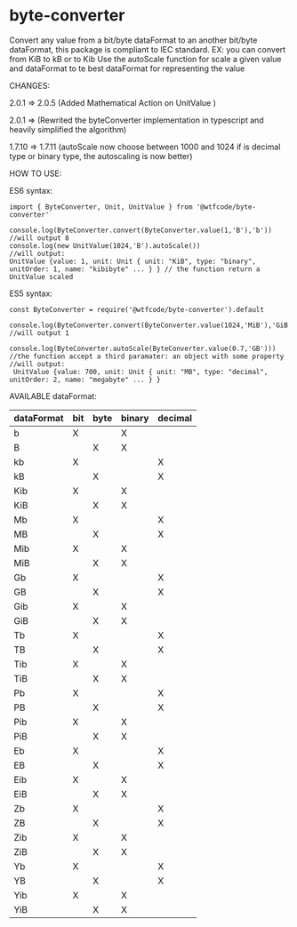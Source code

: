 # byte-converter

Convert any value from a bit/byte dataFormat to an another bit/byte dataFormat, this package is compliant to IEC standard. EX: you can convert from KiB to kB or to Kib
Use the autoScale function for scale a given value and dataFormat to te best dataFormat for representing the value

CHANGES:

2.0.1 => 2.0.5 (Added Mathematical Action on UnitValue )

2.0.1 => (Rewrited the byteConverter implementation in typescript and heavily simplified the algorithm)

1.7.10 => 1.7.11 (autoScale now choose between 1000 and 1024 if is decimal type or binary type, the autoscaling is now better)

HOW TO USE:

ES6 syntax:

    import { ByteConverter, Unit, UnitValue } from '@wtfcode/byte-converter'

    console.log(ByteConverter.convert(ByteConverter.value(1,'B'),'b'))
    //will output 8
    console.log(new UnitValue(1024,'B').autoScale())
    //will output:
    UnitValue {value: 1, unit: Unit { unit: "KiB", type: "binary", unitOrder: 1, name: "kibibyte" ... } } // the function return a UnitValue scaled

ES5 syntax:

    const ByteConverter = require('@wtfcode/byte-converter').default

    console.log(ByteConverter.convert(ByteConverter.value(1024,'MiB'),'GiB')) //will output 1

    console.log(ByteConverter.autoScale(ByteConverter.value(0.7,'GB'))) //the function accept a third paramater: an object with some property
    //will output:
     UnitValue {value: 700, unit: Unit { unit: "MB", type: "decimal", unitOrder: 2, name: "megabyte" ... } }

AVAILABLE dataFormat:

| dataFormat | bit | byte | binary | decimal |
| ---------- | --- | ---- | ------ | ------- |
| b          | X   |      | X      |         |
| B          |     | X    | X      |         |
| kb         | X   |      |        | X       |
| kB         |     | X    |        | X       |
| Kib        | X   |      | X      |         |
| KiB        |     | X    | X      |         |
| Mb         | X   |      |        | X       |
| MB         |     | X    |        | X       |
| Mib        | X   |      | X      |         |
| MiB        |     | X    | X      |         |
| Gb         | X   |      |        | X       |
| GB         |     | X    |        | X       |
| Gib        | X   |      | X      |         |
| GiB        |     | X    | X      |         |
| Tb         | X   |      |        | X       |
| TB         |     | X    |        | X       |
| Tib        | X   |      | X      |         |
| TiB        |     | X    | X      |         |
| Pb         | X   |      |        | X       |
| PB         |     | X    |        | X       |
| Pib        | X   |      | X      |         |
| PiB        |     | X    | X      |         |
| Eb         | X   |      |        | X       |
| EB         |     | X    |        | X       |
| Eib        | X   |      | X      |         |
| EiB        |     | X    | X      |         |
| Zb         | X   |      |        | X       |
| ZB         |     | X    |        | X       |
| Zib        | X   |      | X      |         |
| ZiB        |     | X    | X      |         |
| Yb         | X   |      |        | X       |
| YB         |     | X    |        | X       |
| Yib        | X   |      | X      |         |
| YiB        |     | X    | X      |         |
